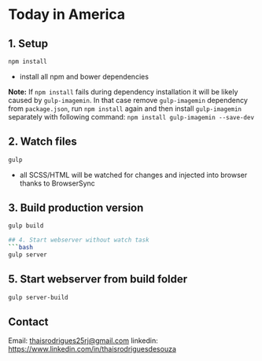 # Today in America

## 1. Setup
```bash
npm install
```
- install all npm and bower dependencies

**Note:** If `npm install` fails during dependency installation it will be likely caused by `gulp-imagemin`. In that case remove `gulp-imagemin` dependency from `package.json`, run `npm install` again and then install `gulp-imagemin` separately with following command: `npm install gulp-imagemin --save-dev`

## 2. Watch files
```bash
gulp
```
- all SCSS/HTML will be watched for changes and injected into browser thanks to BrowserSync

## 3. Build production version
```bash
gulp build

## 4. Start webserver without watch task
```bash
gulp server
```

## 5. Start webserver from build folder
```bash
gulp server-build
```

## Contact

Email: thaisrodrigues25rj@gmail.com
linkedin: https://www.linkedin.com/in/thaisrodriguesdesouza
